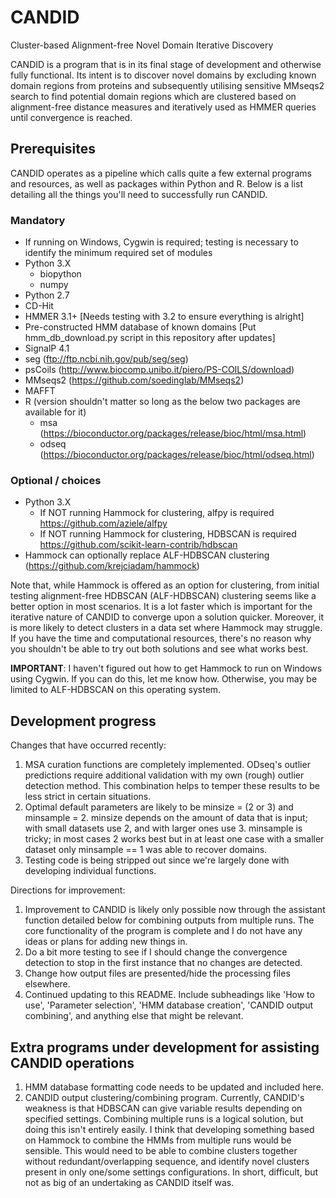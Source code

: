 # CANDID
Cluster-based Alignment-free Novel Domain Iterative Discovery

CANDID is a program that is in its final stage of development and otherwise fully functional. Its intent is to discover novel domains by excluding known domain regions from proteins and subsequently utilising sensitive MMseqs2 search to find potential domain regions which are clustered based on alignment-free distance measures and iteratively used as HMMER queries until convergence is reached.

## Prerequisites
CANDID operates as a pipeline which calls quite a few external programs and resources, as well as packages within Python and R. Below is a list detailing all the things you'll need to successfully run CANDID.

### Mandatory
* If running on Windows, Cygwin is required; testing is necessary to identify the minimum required set of modules
* Python 3.X
  * biopython
  * numpy
* Python 2.7
* CD-Hit
* HMMER 3.1+ [Needs testing with 3.2 to ensure everything is alright]
* Pre-constructed HMM database of known domains [Put hmm_db_download.py script in this repository after updates]
* SignalP 4.1
* seg (ftp://ftp.ncbi.nih.gov/pub/seg/seg)
* psCoils (http://www.biocomp.unibo.it/piero/PS-COILS/download)
* MMseqs2 (https://github.com/soedinglab/MMseqs2)
* MAFFT
* R (version shouldn't matter so long as the below two packages are available for it)
  * msa (https://bioconductor.org/packages/release/bioc/html/msa.html)
  * odseq (https://bioconductor.org/packages/release/bioc/html/odseq.html)

### Optional / choices
* Python 3.X
  * If NOT running Hammock for clustering, alfpy is required https://github.com/aziele/alfpy
  * If NOT running Hammock for clustering, HDBSCAN is required https://github.com/scikit-learn-contrib/hdbscan
* Hammock can optionally replace ALF-HDBSCAN clustering (https://github.com/krejciadam/hammock)

Note that, while Hammock is offered as an option for clustering, from initial testing alignment-free HDBSCAN (ALF-HDBSCAN) clustering seems like a better option in most scenarios. It is a lot faster which is important for the iterative nature of CANDID to converge upon a solution quicker. Moreover, it is more likely to detect clusters in a data set where Hammock may struggle. If you have the time and computational resources, there's no reason why you shouldn't be able to try out both solutions and see what works best.

**IMPORTANT**: I haven't figured out how to get Hammock to run on Windows using Cygwin. If you can do this, let me know how. Otherwise, you may be limited to ALF-HDBSCAN on this operating system.

## Development progress

Changes that have occurred recently:

1. MSA curation functions are completely implemented. ODseq's outlier predictions require additional validation with my own (rough) outlier detection method. This combination helps to temper these results to be less strict in certain situations.
2. Optimal default parameters are likely to be minsize = (2 or 3) and minsample = 2. minsize depends on the amount of data that is input; with small datasets use 2, and with larger ones use 3. minsample is tricky; in most cases 2 works best but in at least one case with a smaller dataset only minsample == 1 was able to recover domains.
3. Testing code is being stripped out since we're largely done with developing individual functions.

Directions for improvement:

1. Improvement to CANDID is likely only possible now through the assistant function detailed below for combining outputs from multiple runs. The core functionality of the program is complete and I do not have any ideas or plans for adding new things in.
2. Do a bit more testing to see if I should change the convergence detection to stop in the first instance that no changes are detected.
3. Change how output files are presented/hide the processing files elsewhere.
3. Continued updating to this README. Include subheadings like 'How to use', 'Parameter selection', 'HMM database creation', 'CANDID output combining', and anything else that might be relevant.

## Extra programs under development for assisting CANDID operations
1. HMM database formatting code needs to be updated and included here.
2. CANDID output clustering/combining program. Currently, CANDID's weakness is that HDBSCAN can give variable results depending on specified settings. Combining multiple runs is a logical solution, but doing this isn't entirely easily. I think that developing something based on Hammock to combine the HMMs from multiple runs would be sensible. This would need to be able to combine clusters together without redundant/overlapping sequence, and identify novel clusters present in only one/some settings configurations. In short, difficult, but not as big of an undertaking as CANDID itself was.
